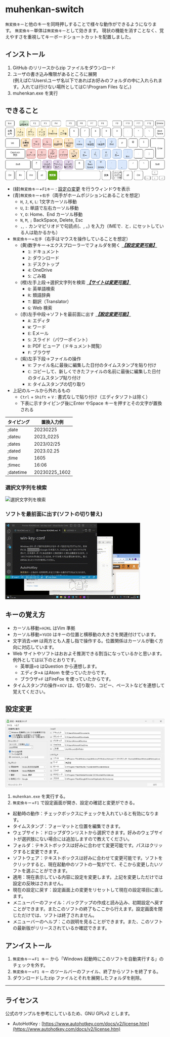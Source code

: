 # muhenkan-switch

`無変換キー`と他のキーを同時押しすることで様々な動作ができるようになります。
`無変換キー`単体は`無変換キー`として効きます。
現状の機能を消すことなく、覚えやすさを重視してキーボードショートカットを配置しました。

## インストール
1. GitHub のリリースからzip ファイルをダウンロード
2. ユーザの書き込み権限があるところに展開  
(例えばC:\Users\ユーザ名以下であればお好みのフォルダの中に入れられます。入れては行けない場所としてはC:\Program Files など。)
3. muhenkan.exe を実行

## できること
![キーボードショートカット](img/keyboard.png) 

- (緑)`無変換キー`+`F1キー` : [設定の変更](#設定変更) を行うウィンドウを表示
- (青)`無変換キー`+`右手`（両手がホームポジションにあることを想定）
  - `H`, `J`, `K`, `L`: 1文字カーソル移動
  - `U`, `I`: 単語で左右カーソル移動
  - `Y`, `O`: Home、End カーソル移動
  - `N`, `M`, `;` BackSpace, Delete, Esc
  - `,`, `.` カンマピリオドで句読点(、, 。) を入力（IMEで`．`と`，`にセットしている人は助かるかも） 
- `無変換キー`+`左手`（右手はマウスを操作していることを想定）
  - (黄)数字キー→エクスプローラーでフォルダを開く ***[【設定変更可能】](#設定変更)***
    - `1`: ドキュメント
    - `2`: ダウンロード
    - `3`: デスクトップ
    - `4`: OneDrive
    - `5`: ごみ箱
  - (橙)左手上段→選択文字列を検索 ***[【サイトは変更可能】](#設定変更)***
    - `Q`: 英単語検索
    - `R`: 類語辞典
    - `T`: 翻訳（Translator）
    - `G`: Web 検索
  - (赤)左手中段→ソフトを最前面に出す ***[【設定変更可能】](#設定変更)***
    - `A`: エディタ
    - `W`: ワード
    - `E`: Eメール
    - `S`: スライド（パワーポイント）
    - `D`: PDF ビューア（ドキュメント閲覧）
    - `F`: ブラウザ
  - (紫)左手下段→ファイルの操作
    - `V`: ファイル名に最後に編集した日付のタイムスタンプを貼り付け
    - `C`: コピーして、新しくできたファイルの名前に最後に編集した日付のタイムスタンプ貼り付け
    - `X`: タイムスタンプの切り取り
- 上記のルールから外れるもの
  - `Ctrl` + `Shift` + `V` : 書式なしで貼り付け（エディタソフトは除く）
  - 下表に示すタイピング後にEnter やSpace キーを押すとその文字が置換される

| タイピング  | 置換入力例      | 
| ---------- | -------------- | 
| ;date      | 20230225       | 
| ;dateu     | 2023_0225      | 
| ;dates     | 2023/02/25     | 
| ;dated     | 2023.02.25     | 
| ;time      | 1605           | 
| ;timec     | 16:06          | 
| ;datetime  | 20230225_1602  | 

### 選択文字列を検索
![選択文字列を検索](img/text2web.gif)

### ソフトを最前面に出す(ソフトの切り替え)
![ソフトの切り替え](img/activeapp.gif)

## キーの覚え方
- カーソル移動=`HJKL` はVim 準拠
- カーソル移動=`YUIO` はキーの位置と横移動の大きさを関連付けています。
- 文字消去=`NM` は両方とも人差し指で操作する。位置関係はカーソルが動く方向に対応しています。
- Web サイトやソフトはおおよそ推測できる割当になっているかと思います。例外としては以下のとおりです。
  - 英単語=`Q` はQuestion から連想します。
  - エディタ=`A` はAtom を使っていたからです。
  - ブラウザ=`F` はFireFox を使っていたからです。
- タイムスタンプの操作=`XCV` は、切り取り、コピー、ペーストなどを連想して覚えてください。

## 設定変更
![設定画面](img/config.png)
1. `muhenkan.exe` を実行する。
2. `無変換キー`+`F1` で設定画面が開き、設定の確認と変更ができる。
- 起動時の動作：チェックボックスにチェックを入れていると有効になります。
- タイムスタンプ：フォーマットと位置を編集できます。
- ウェブサイト：ドロップダウンリストから選択できます。好みのウェブサイトが選択肢にない場合には追加しますので教えてください。
- フォルダ：テキストボックスは好みに合わせて変更可能です。パスはクリックすると変更できます。
- ソフトウェア：テキストボックスは好みに合わせて変更可能です。ソフトをクリックすると、現在起動中のソフトの一覧がでて、そこから変更したいソフトを選ぶことができます。
- 適用：現在表示している内容に設定を変更します。上記を変更しただけでは設定の反映はされません。
- 現在の設定に戻す：設定画面上の変更をリセットして現在の設定項目に直します。
- メニューバーのファイル：バックアップの作成と読み込み、初期設定へ戻すことができます。またこのソフトの終了もここから行えます。設定画面を閉じただけでは、ソフトは終了されません。
- メニューバーのヘルプ：この説明を見ることができます。また、このソフトの最新版がリリースされているか確認できます。

## アンイストール
1. `無変換キー`+`F1 キー` から「Windows 起動時にこのソフトを自動実行する」のチェックを外す。
2. `無変換キー`+`F1 キー` のツールバーのファイル、終了からソフトを終了する。
3. ダウンロードしたzip ファイルとそれを展開したフォルダを削除。

---

## ライセンス
公式のサンプルを参考にしているため、GNU GPLv2 とします。
- AutoHotKey : [https://www.autohotkey.com/docs/v2/license.htm](https://www.autohotkey.com/docs/v2/license.htm)
